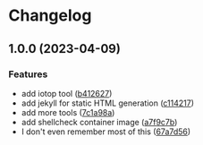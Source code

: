 # Changelog

## 1.0.0 (2023-04-09)


### Features

* add iotop tool ([b412627](https://github.com/akdev1l/container-images/commit/b4126277449f33d0c697168e027f55500cdddfac))
* add jekyll for static HTML generation ([c114217](https://github.com/akdev1l/container-images/commit/c1142178843744c3f180b6682719bb76618a7a04))
* add more tools ([7c1a98a](https://github.com/akdev1l/container-images/commit/7c1a98af11114e44659340319bb9a5e4e2744f79))
* add shellcheck container image ([a7f9c7b](https://github.com/akdev1l/container-images/commit/a7f9c7b6b854b72b5f93daf91709d7b9abd1c2e7))
* I don't even remember most of this ([67a7d56](https://github.com/akdev1l/container-images/commit/67a7d565e20a8ba60138a71e8e1acd5b45e0d8aa))
